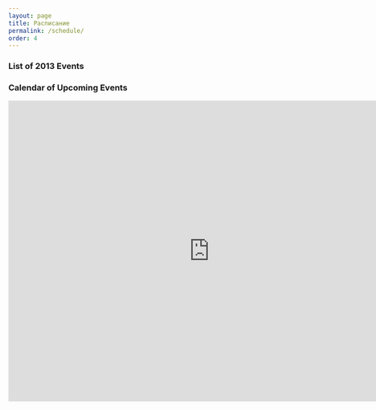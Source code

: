```yaml
---
layout: page
title: Расписание
permalink: /schedule/
order: 4
---
```


<div class="span3">
  <h3>List of 2013 Events</h3>
<div id="upcoming"></div><!--/span-->
</div>
<div class="span9">
  <h3>Calendar of Upcoming Events</h3>
 <iframe src="https://www.google.com/calendar/embed?showTitle=0&amp;showDate=0&amp;showPrint=0&amp;showTabs=0&amp;showCalendars=0&amp;showTz=0&amp;height=600&amp;wkst=2&amp;hl=ru&amp;bgcolor=%23ffffff&amp;src=siom9h67k7nr721ccronmdvggo%40group.calendar.google.com&amp;color=%23A32929&amp;ctz=Europe%2FMoscow" style=" border-width:0 " width="800" height="600" frameborder="0" scrolling="no"></iframe>
</div><!--/span-->